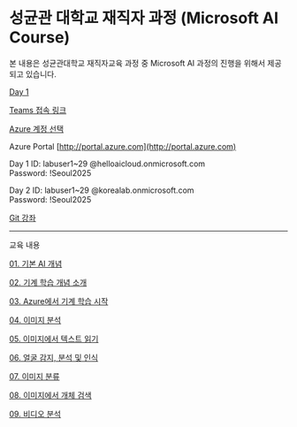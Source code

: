 # 성균관 대학교 재직자 과정 (Microsoft AI Course)

 본 내용은 성균관대학교 재직자교육 과정 중 Microsoft AI 과정의 진행을 위해서 제공되고 있습니다. 

[Day 1](/Day%201/README.md)

[Teams 접속 링크](https://teams.microsoft.com/l/meetup-join/19%3ameeting_NDI2OWZkNmUtZmJhNi00MmIzLWIyYjItYjRhMWI4Zjc2MWI4%40thread.v2/0?context=%7b%22Tid%22%3a%2236f6edbe-3915-4bb5-a44e-429a8c49f163%22%2c%22Oid%22%3a%22ba41c978-b721-4839-99a8-16fa0ce48d55%22%7d)

[Azure 계정 선택](https://1drv.ms/x/c/e04dc3bec3161f8b/EZPD2jN3fwZAql1JHRm44o4BgzxkTYFXOLwReilMwSyHWw?e=W6eFCD)

Azure Portal [http://portal.azure.com](http://portal.azure.com)<br>

Day 1
ID: labuser1~29 @helloaicloud.onmicrosoft.com<br>
Password: !Seoul2025<br>

Day 2
ID: labuser1~29 @korealab.onmicrosoft.com<br>
Password: !Seoul2025<br>

[Git 강좌](https://youtu.be/JZJQ4_8XoPM?si=ky9eAUo3x39qWWpr)



---
교육 내용 

[01. 기본 AI 개념](https://learn.microsoft.com/ko-kr/training/modules/get-started-ai-fundamentals/?wt.mc_id=AZ-MVP-33796)

[02. 기계 학습 개념 소개](https://learn.microsoft.com/ko-kr/training/modules/fundamentals-machine-learning/?wt.mc_id=AZ-MVP-33796)

[03. Azure에서 기계 학습 시작](https://learn.microsoft.com/ko-kr/training/modules/design-machine-learning-model-training-solution/?wt.mc_id=AZ-MVP-33796)

[04. 이미지 분석](https://learn.microsoft.com/ko-kr/training/modules/analyze-images/?wt.mc_id=AZ-MVP-33796)

[05. 이미지에서 텍스트 읽기](https://learn.microsoft.com/ko-kr/training/modules/read-text-images-documents-with-computer-vision-service/?wt.mc_id=AZ-MVP-33796)

[06. 얼굴 감지, 분석 및 인식](https://learn.microsoft.com/ko-kr/training/modules/detect-analyze-recognize-faces/?wt.mc_id=AZ-MVP-33796)

[07. 이미지 분류](https://learn.microsoft.com/ko-kr/training/modules/classify-images/?wt.mc_id=AZ-MVP-33796)

[08. 이미지에서 개체 검색](https://learn.microsoft.com/ko-kr/training/modules/detect-objects-images/?wt.mc_id=AZ-MVP-33796)

[09. 비디오 분석](https://learn.microsoft.com/ko-kr/training/modules/analyze-video/?wt.mc_id=AZ-MVP-33796)
